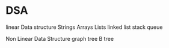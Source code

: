 # DSA

linear Data structure 
Strings
Arrays
Lists
linked list
stack
queue

Non Linear Data Structure
graph 
tree
B tree